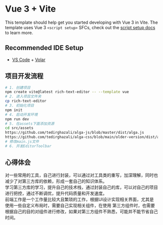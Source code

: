 # Vue 3 + Vite

This template should help get you started developing with Vue 3 in Vite. The template uses Vue 3 `<script setup>` SFCs, check out the [script setup docs](https://v3.vuejs.org/api/sfc-script-setup.html#sfc-script-setup) to learn more.

## Recommended IDE Setup

- [VS Code](https://code.visualstudio.com/) + [Volar](https://marketplace.visualstudio.com/items?itemName=Vue.volar)

## 项目开发流程

```bash
# 1. 创建项目
npm create vite@latest rich-text-editor -- --template vue
# 2. 进入项目文件夹
cp rich-text-editor
# 3. 初始化项目
npm init
# 4. 启动开发环境
npm run dev
# 5. 在assets下面添加资源
cd src/assets 
https://github.com/tedirghazali/alga-js/blob/master/dist/alga.js
https://github.com/tedirghazali/alga-css/blob/main/older-version/dist/alga.min.css
# 修改main.js文件
# 6. 开发EditorToolbar

```

## 心得体会
对一些常用的工具，自己进行封装，可以通过对工具类的重写，加深理解，同时也减少了对第三方库的依赖，形成一套自己的知识体系。  
学习第三方库的学习，提升自己的技术栈，通过封装自己的库，可以对自己的项目进行把控，通过不断调优，提升代码质量和开发速度。  
前端工作是一个工作量比较大且繁琐的工作，根据UI设计实现相关界面，尤其是使用一些自定义布局时，需要自己实现相关组件，在使用
第三方组件时，也需要根据自己的目的对组件进行修改，如果对第三方组件不熟悉，可能并不能节省自己时间。
